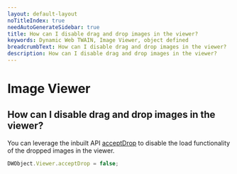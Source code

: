 ```yaml
---
layout: default-layout
noTitleIndex: true
needAutoGenerateSidebar: true
title: How can I disable drag and drop images in the viewer?
keywords: Dynamic Web TWAIN, Image Viewer, object defined
breadcrumbText: How can I disable drag and drop images in the viewer?
description: How can I disable drag and drop images in the viewer?
---
```


# Image Viewer

## How can I disable drag and drop images in the viewer?

You can leverage the inbuilt API <a href="https://www.dynamsoft.com/web-twain/docs-archive/info/api/WebTwain_Viewer.html?ver=17.2.1#acceptdrop" target="_blank">acceptDrop</a> to disable the load functionality of the dropped images in the viewer.

```javascript
DWObject.Viewer.acceptDrop = false;
```
